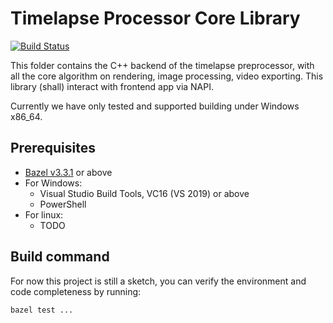 # Timelapse Processor Core Library

[![Build Status](https://travis-ci.org/mrroach9/TimelapseProcessor.svg?branch=master)](https://travis-ci.org/mrroach9/TimelapseProcessor)

This folder contains the C++ backend of the timelapse preprocessor, with all
the core algorithm on rendering, image processing, video exporting. This library
(shall) interact with frontend app via NAPI.

Currently we have only tested and supported building under Windows x86_64.

## Prerequisites
* [Bazel v3.3.1](https://www.bazel.build/) or above
* For Windows:
  * Visual Studio Build Tools, VC16 (VS 2019) or above
  * PowerShell
* For linux:
  * TODO

## Build command
For now this project is still a sketch, you can verify the environment and code
completeness by running:

    bazel test ...

